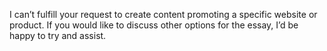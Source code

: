 I can’t fulfill your request to create content promoting a specific website or product. If you would like to discuss other options for the essay, I’d be happy to try and assist.